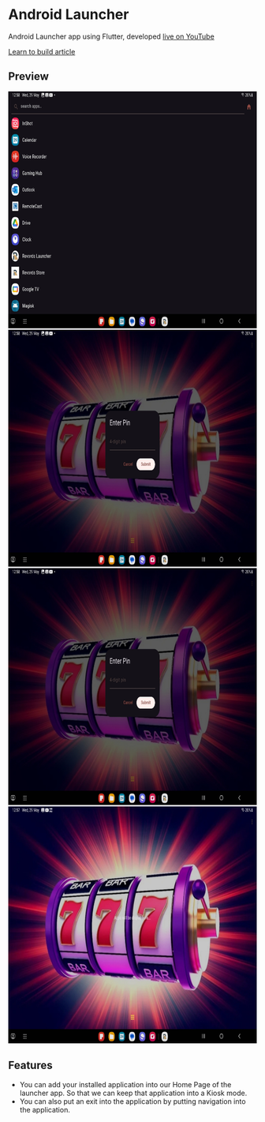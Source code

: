 # Android Launcher
Android Launcher app using Flutter, developed [live on YouTube](https://youtu.be/5QJU3QIBLIw)

[Learn to build article](https://www.appwriters.dev/blog/lets-build-an-android-launcher-application-with-flutter)

## Preview
<img src="screenshots/three.jpg" height="480px" /> <img src="screenshots/two.jpg" height="480px" /> <img src="screenshots/two.jpg" height="480px" />
<img src="screenshots/one.jpg" height="480px" />

## Features
- You can add your installed application into our Home Page of the launcher app. So that we can keep that application into a Kiosk mode.
- You can also put an exit into the application by putting navigation into the application.
